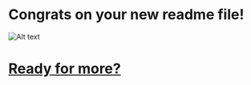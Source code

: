 # Congrats on your new readme file! 
![Alt text](https://i.giphy.com/L0O3TQpp0WnSXmxV8p.gif)
# [Ready for more?](https://app.wilco.gg)
